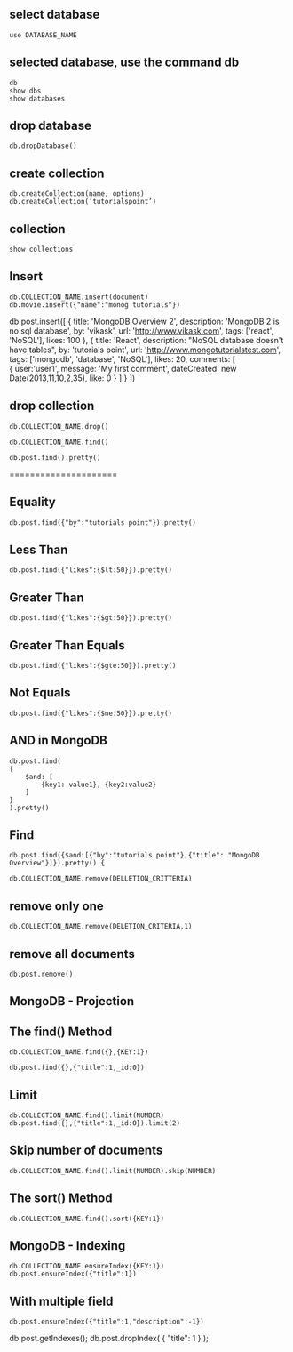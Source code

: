 
## select database
    use DATABASE_NAME
## selected database, use the command db
    db
    show dbs
    show databases

## drop database
    db.dropDatabase()

## create collection
    db.createCollection(name, options)
    db.createCollection(‘tutorialspoint’)

## collection
    show collections

## Insert
    db.COLLECTION_NAME.insert(document)
    db.movie.insert({"name":"monog tutorials"})

db.post.insert([
   {
      title: 'MongoDB Overview 2', 
      description: 'MongoDB 2 is no sql database',
      by: 'vikask',
      url: 'http://www.vikask.com',
      tags: ['react', 'NoSQL'],
      likes: 100
   },
   {
      title: 'React', 
      description: "NoSQL database doesn't have tables",
      by: 'tutorials point',
      url: 'http://www.mongotutorialstest.com',
      tags: ['mongodb', 'database', 'NoSQL'],
      likes: 20, 
      comments: [	
         {
            user:'user1',
            message: 'My first comment',
            dateCreated: new Date(2013,11,10,2,35),
            like: 0 
         }
      ]
   }
])

## drop collection
    db.COLLECTION_NAME.drop()

    db.COLLECTION_NAME.find()

    db.post.find().pretty()

=====================
## Equality
    db.post.find({"by":"tutorials point"}).pretty()

## Less Than
    db.post.find({"likes":{$lt:50}}).pretty()

## Greater Than
    db.post.find({"likes":{$gt:50}}).pretty()

## Greater Than Equals
    db.post.find({"likes":{$gte:50}}).pretty()

## Not Equals 
    db.post.find({"likes":{$ne:50}}).pretty()

## AND in MongoDB
    db.post.find(
    {
        $and: [
            {key1: value1}, {key2:value2}
        ]
    }
    ).pretty()

## Find
    db.post.find({$and:[{"by":"tutorials point"},{"title": "MongoDB Overview"}]}).pretty() {

    db.COLLECTION_NAME.remove(DELLETION_CRITTERIA)

## remove only one
    db.COLLECTION_NAME.remove(DELETION_CRITERIA,1)
## remove all documents
    db.post.remove()

## MongoDB - Projection

## The find() Method

    db.COLLECTION_NAME.find({},{KEY:1})

    db.post.find({},{"title":1,_id:0})

## Limit
    db.COLLECTION_NAME.find().limit(NUMBER)
    db.post.find({},{"title":1,_id:0}).limit(2)

## Skip number of documents
    db.COLLECTION_NAME.find().limit(NUMBER).skip(NUMBER)

## The sort() Method
    db.COLLECTION_NAME.find().sort({KEY:1})

## MongoDB - Indexing
    db.COLLECTION_NAME.ensureIndex({KEY:1})
    db.post.ensureIndex({"title":1})

## With multiple field
    db.post.ensureIndex({"title":1,"description":-1})

db.post.getIndexes();
db.post.dropIndex( { "title": 1 } );
